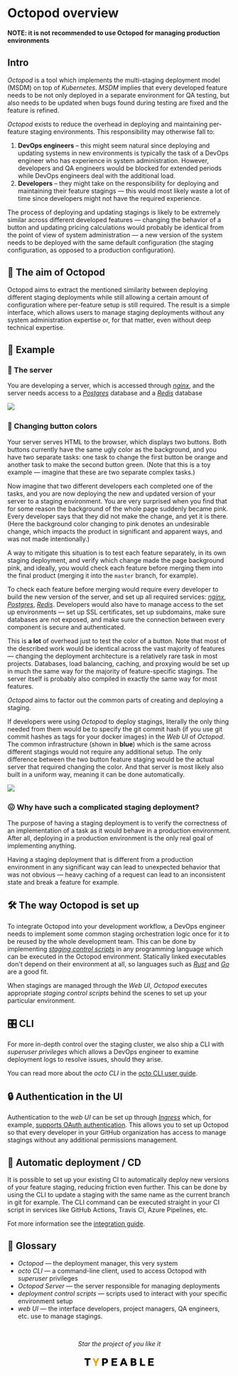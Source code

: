 # Octopod overview

**NOTE: it is not recommended to use Octopod for managing production environments**

## Intro

_Octopod_ is a tool which implements the multi-staging deployment model (MSDM) on top of _Kubernetes_. _MSDM_ implies that every developed feature needs to be not only deployed in a separate environment for QA testing, but also needs to be updated when bugs found during testing are fixed and the feature is refined.

_Octopod_ exists to reduce the overhead in deploying and maintaining per-feature staging environments. This responsibility may otherwise fall to:

1. **DevOps engineers** – this might seem natural since deploying and updating systems in new environments is typically the task of a DevOps engineer who has experience in system administration. However, developers and QA engineers would be blocked for extended periods while DevOps engineers deal with the additional load.
2. **Developers** – they might take on the responsibility for deploying and maintaining their feature stagings ― this would most likely waste a lot of time since developers might not have the required experience.

The process of deploying and updating stagings is likely to be extremely similar across different developed features ― changing the behavior of a button and updating pricing calculations would probably be identical from the point of view of system administration ― a new version of the system needs to be deployed with the same default configuration (the staging configuration, as opposed to a production configuration).

## 🎯 The aim of Octopod

Octopod aims to extract the mentioned similarity between deploying different staging deployments while still allowing a certain amount of configuration where per-feature setup is still required. The result is a simple interface, which allows users to manage staging deployments without any system administration expertise or, for that matter, even without deep technical expertise.

## 🔬 Example

### 💽 The server

You are developing a server, which is accessed through [_nginx_](https://www.nginx.com), and the server needs access to a [*Postgres*](https://www.postgresql.org) database and a [*Redis*](https://redis.io) database

![](../diagrams/images/sample_architecture.png)

### 🎨 Changing button colors

Your server serves HTML to the browser, which displays two buttons. Both buttons currently have the same ugly color as the background, and you have two separate tasks: one task to change the first button be orange and another task to make the second button green. (Note that this is a toy example ― imagine that these are two separate complex tasks.)

Now imagine that two different developers each completed one of the tasks, and you are now deploying the new and updated version of your server to a staging environment. You are very surprised when you find that for some reason the background of the whole page suddenly became pink. Every developer says that they did not make the change, and yet it is there. (Here the background color changing to pink denotes an undesirable change, which impacts the product in significant and apparent ways, and was not made intentionally.)

A way to mitigate this situation is to test each feature separately, in its own staging deployment, and verify which change made the page background pink, and ideally, you would check each feature before merging them into the final product (merging it into the `master` branch, for example).

To check each feature before merging would require every developer to build the new version of the server, and set up all required services: [_nginx_](https://www.nginx.com), [*Postgres*](https://www.postgresql.org), [*Redis*](https://redis.io). Developers would also have to manage access to the set up environments ― set up SSL certificates, set up subdomains, make sure databases are not exposed, and make sure the connection between every component is secure and authenticated.

This is **a lot** of overhead just to test the color of a button. Note that most of the described work would be identical across the vast majority of features ― changing the deployment architecture is a relatively rare task in most projects. Databases, load balancing, caching, and proxying would be set up in much the same way for the majority of feature-specific stagings. The server itself is probably also compiled in exactly the same way for most features.

_Octopod_ aims to factor out the common parts of creating and deploying a staging.

If developers were using _Octopod_ to deploy stagings, literally the only thing needed from them would be to specify the git commit hash (if you use git commit hashes as tags for your docker images) in the _Web UI_ of _Octopod_. The common infrastructure (shown in **blue**) which is the same across different stagings would not require any additional setup. The only difference between the two button feature staging would be the actual server that required changing the color. And that server is most likely also built in a uniform way, meaning it can be done automatically.

![](../diagrams/images/sample_deployment.png)

### 😖 Why have such a complicated staging deployment?

The purpose of having a staging deployment is to verify the correctness of an implementation of a task as it would behave in a production environment. After all, deploying in a production environment is the only real goal of implementing anything.

Having a staging deployment that is different from a production environment in any significant way can lead to unexpected behavior that was not obvious ― heavy caching of a request can lead to an inconsistent state and break a feature for example.

## 🛠 The way Octopod is set up

To integrate Octopod into your development workflow, a DevOps engineer needs to implement some common staging orchestration logic once for it to be reused by the whole development team. This can be done by implementing [*staging control scripts*](Control_scripts.md) in any programming language which can be executed in the Octopod environment. Statically linked executables don't depend on their environment at all, so languages such as [*Rust*](https://www.rust-lang.org) and [*Go*](https://golang.org) are a good fit.

When stagings are managed through the *Web UI*, *Octopod* executes appropriate _staging control scripts_ behind the scenes to set up your particular environment.

## 🎛️ CLI

For more in-depth control over the staging cluster, we also ship a CLI with _superuser privileges_ which allows a DevOps engineer to examine deployment logs to resolve issues, should they arise.

You can read more about the _octo CLI_ in the [octo CLI user guide](docs/../Octo_user_guide.md).

## 🔒 Authentication in the UI

Authentication to the _web UI_ can be set up through [_Ingress_](https://kubernetes.io/docs/concepts/services-networking/ingress/) which, for example, [supports OAuth authentication](https://kubernetes.github.io/ingress-nginx/examples/auth/oauth-external-auth/). This allows you to set up Octopod so that every developer in your GitHub organization has access to manage stagings without any additional permissions management.

## 🤖 Automatic deployment / CD

It is possible to set up your existing CI to automatically deploy new versions of your feature staging, reducing friction even further. This can be done by using the CLI to update a staging with the same name as the current branch in git for example. The CLI command can be executed straight in your CI script in services like GitHub Actions, Travis CI, Azure Pipelines, etc.

Fot more information see the [integration guide](Integration.md).

## 📗 Glossary

- _Octopod_ ― the deployment manager, this very system
- _octo CLI_ ― a command-line client, used to access Octopod with _superuser_ privileges
- _Octopod Server_ ― the server responsible for managing deployments
- _deployment control scripts_ ― scripts used to interact with your specific environment setup
- _web UI_ ― the interface developers, project managers, QA engineers, etc. use to manage stagings.

<br />

<p align="center">
  <i>Star the project of you like it</i>
</p>

<p align="center"><a href="https://typeable.io"><img src="../../img/typeable_logo.svg" width="177px"></img></a></p>
